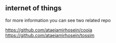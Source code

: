 ## internet of things  

for more information you can see two related repo  

https://github.com/ataeiamirhosein/cooja  
https://github.com/ataeiamirhosein/tossim  
